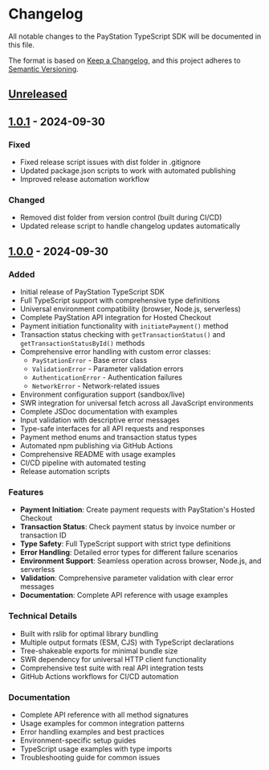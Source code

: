 # Changelog

All notable changes to the PayStation TypeScript SDK will be documented in this file.

The format is based on [Keep a Changelog](https://keepachangelog.com/en/1.0.0/),
and this project adheres to [Semantic Versioning](https://semver.org/spec/v2.0.0.html).

## [Unreleased]

## [1.0.1] - 2024-09-30

### Fixed
- Fixed release script issues with dist folder in .gitignore
- Updated package.json scripts to work with automated publishing
- Improved release automation workflow

### Changed
- Removed dist folder from version control (built during CI/CD)
- Updated release script to handle changelog updates automatically

## [1.0.0] - 2024-09-30

### Added
- Initial release of PayStation TypeScript SDK
- Full TypeScript support with comprehensive type definitions
- Universal environment compatibility (browser, Node.js, serverless)
- Complete PayStation API integration for Hosted Checkout
- Payment initiation functionality with `initiatePayment()` method
- Transaction status checking with `getTransactionStatus()` and `getTransactionStatusById()` methods
- Comprehensive error handling with custom error classes:
  - `PayStationError` - Base error class
  - `ValidationError` - Parameter validation errors
  - `AuthenticationError` - Authentication failures
  - `NetworkError` - Network-related issues
- Environment configuration support (sandbox/live)
- SWR integration for universal fetch across all JavaScript environments
- Complete JSDoc documentation with examples
- Input validation with descriptive error messages
- Type-safe interfaces for all API requests and responses
- Payment method enums and transaction status types
- Automated npm publishing via GitHub Actions
- Comprehensive README with usage examples
- CI/CD pipeline with automated testing
- Release automation scripts

### Features
- **Payment Initiation**: Create payment requests with PayStation's Hosted Checkout
- **Transaction Status**: Check payment status by invoice number or transaction ID
- **Type Safety**: Full TypeScript support with strict type definitions
- **Error Handling**: Detailed error types for different failure scenarios
- **Environment Support**: Seamless operation across browser, Node.js, and serverless
- **Validation**: Comprehensive parameter validation with clear error messages
- **Documentation**: Complete API reference with usage examples

### Technical Details
- Built with rslib for optimal library bundling
- Multiple output formats (ESM, CJS) with TypeScript declarations
- Tree-shakeable exports for minimal bundle size
- SWR dependency for universal HTTP client functionality
- Comprehensive test suite with real API integration tests
- GitHub Actions workflows for CI/CD automation

### Documentation
- Complete API reference with all method signatures
- Usage examples for common integration patterns
- Error handling examples and best practices
- Environment-specific setup guides
- TypeScript usage examples with type imports
- Troubleshooting guide for common issues

[Unreleased]: https://github.com/ain477/paystation/compare/v1.0.1...HEAD
[1.0.1]: https://github.com/ain477/paystation/compare/v1.0.0...v1.0.1
[1.0.0]: https://github.com/ain477/paystation/releases/tag/v1.0.0